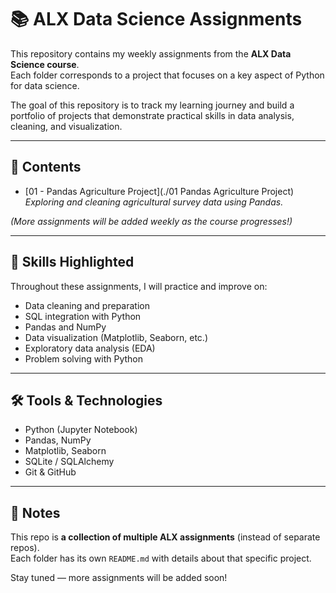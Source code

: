 # 📚 ALX Data Science Assignments

This repository contains my weekly assignments from the **ALX Data Science course**.  
Each folder corresponds to a project that focuses on a key aspect of Python for data science.  

The goal of this repository is to track my learning journey and build a portfolio of projects that demonstrate practical skills in data analysis, cleaning, and visualization.  

---

## 🔑 Contents

- [01 - Pandas Agriculture Project](./01 Pandas Agriculture Project)  
  *Exploring and cleaning agricultural survey data using Pandas.*

*(More assignments will be added weekly as the course progresses!)*

---

## 🚀 Skills Highlighted

Throughout these assignments, I will practice and improve on:
- Data cleaning and preparation  
- SQL integration with Python  
- Pandas and NumPy  
- Data visualization (Matplotlib, Seaborn, etc.)  
- Exploratory data analysis (EDA)  
- Problem solving with Python  

---

## 🛠️ Tools & Technologies
- Python (Jupyter Notebook)  
- Pandas, NumPy  
- Matplotlib, Seaborn  
- SQLite / SQLAlchemy  
- Git & GitHub  

---

## 📌 Notes
This repo is **a collection of multiple ALX assignments** (instead of separate repos).  
Each folder has its own `README.md` with details about that specific project.  

Stay tuned — more assignments will be added soon!
